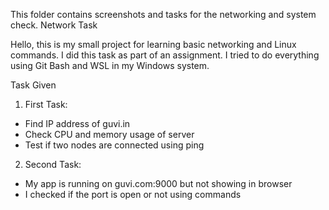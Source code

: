 This folder contains screenshots and tasks for the networking and system check.
Network Task

Hello, this is my small project for learning basic networking and Linux commands. I did this task as part of an assignment. I tried to do everything using Git Bash and WSL in my Windows system.

Task Given

1. First Task:
- Find IP address of guvi.in
- Check CPU and memory usage of server
- Test if two nodes are connected using ping

2. Second Task:
- My app is running on guvi.com:9000 but not showing in browser
- I checked if the port is open or not using commands
